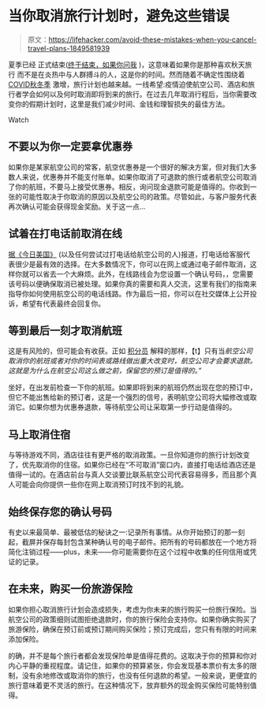 # 当你取消旅行计划时，避免这些错误

> 原文：<https://lifehacker.com/avoid-these-mistakes-when-you-cancel-travel-plans-1849581939>

夏季已经 正式结束([终于结束，如果你问我](https://lifehacker.com/have-you-tried-doing-nothing-1849316346) )，这意味着如果你是那种喜欢秋天旅行 而不是在炎热中与人群搏斗的人，这是你的时间。然而随着不确定性围绕着[COVID](https://lifehacker.com/these-covid-facts-are-no-longer-true-1849165352)[秋冬季](https://www.washingtonpost.com/health/2022/09/03/fall-covid-surge-booster-2022/) 激增，旅行计划也越来越。一线希望:疫情迫使航空公司、酒店和旅行者学会如何以及何时取消即将到来的旅行。在过去几年取消行程后，当你需要改变你的假期计划时，这里是我们减少时间、金钱和理智损失的最佳方法。

Watch

## **不要以为你一定要拿优惠券**

如果你是某家航空公司的常客，航空优惠券是一个很好的解决方案，但对我们大多数人来说，优惠券并不能支付账单。如果你取消了可退款的旅行或者航空公司取消了你的航班，不要马上接受优惠券。相反，询问现金退款可能是值得的。你收到一张的可能性取决于你取消的原因以及航空公司的政策。尽管如此，与客户服务代表再次确认可能会获得现金奖励。关于这一点...

## 试着在打电话前取消在线

[据《今日美国》](https://www.usatoday.com/story/travel/advice/2021/08/27/trip-cancellation-tips-getting-out-your-vacation/8215971002/) (以及任何尝试过打电话给航空公司的人)报道，打电话给客服代表很少是最有效的选择。在大多数情况下，你可以在网上或通过电子邮件取消，这样你就可以省去一个大麻烦。此外，在线路线会为您设置一个确认号码，，您需要该号码以便确保取消已被处理。如果你真的需要和真人交流，这里有我们的指南来指导你如何使用航空公司的电话线路。作为最后一招，你可以在社交媒体上公开投诉，希望有代表最终会回复你。

## 等到最后一刻才取消航班

这是有风险的，但可能会有收获。正如 [积分员](https://thepointsguy.com/guide/refund-or-change-flight/) 解释的那样，【t】只有当*航空公司取消你的航班或者对你的时间表或路线做出重大改变时，航空公司才会要求退款。这就是为什么在航空公司这么做之前，保留您的预订是值得的。”*

坐好，在出发前检查一下你的航班。如果即将到来的航班仍然出现在您的预订中，但它不能出售给新的预订者，这是一个强烈的信号，表明航空公司将大幅修改或取消它。如果你想为优惠券退款，等待航空公司让采取第一步行动是值得的。

## 马上取消住宿

与等待游戏不同，酒店往往有更严格的取消政策。一旦你知道你的旅行计划改变了，优先取消你的住宿。如果你已经在“不可取消”窗口内，直接打电话给酒店还是值得一试的。在酒店前台与真人交谈要比联系航空公司代表容易得多，而且那个真人可能会向你提供一些你在网上取消预订时找不到的礼貌。

## **始终保存您的确认号码**

有史以来最简单、最被低估的秘诀之一:记录所有事情。从你开始预订的那一刻起，截屏并保存每封包含某种确认号的电子邮件。把所有的号码都放在一个地方将简化注销过程——plus，未来——你可能需要你在这个过程中收集的任何信用或凭证的记录。

## 在未来，购买一份旅游保险

如果你担心取消旅行计划会造成损失，考虑为你未来的旅行购买一份旅行保险。当航空公司的政策细则试图拒绝退款时，你的旅行保险会支持你。如果你确实购买了旅游保险，确保在预订前或预订期间购买保险；预订完成后，您只有有限的时间来添加保险。

的确，并不是每个旅行者都会发现保险单是值得花费的。这取决于你的预算和你对内心平静的重视程度。请记住，如果你的预算紧张，你会发现基本票价有太多的限制，没有余地修改或取消你的旅行，也没有任何退款的希望。一般来说，更便宜的旅行意味着更不灵活的旅行。在这种情况下，放弃额外的现金购买保险可能特别值得。